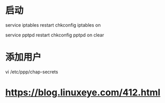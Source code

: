 # 启动
service iptables restart
chkconfig iptables on

service pptpd restart
chkconfig pptpd on
clear

# 添加用户
vi /etc/ppp/chap-secrets


# https://blog.linuxeye.com/412.html

